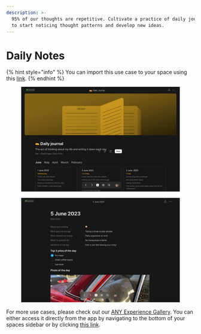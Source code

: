 ```yaml
---
description: >-
  95% of our thoughts are repetitive. Cultivate a practice of daily journaling
  to start noticing thought patterns and develop new ideas.
---
```


# Daily Notes

{% hint style="info" %}
You can import this use case to your space using this [link](https://gallery.any.coop/?experience=daily_journal).
{% endhint %}

<div><figure><img src="../.gitbook/assets/screenshot-1 (1).png" alt=""><figcaption></figcaption></figure> <figure><img src="../.gitbook/assets/screenshot-2.png" alt=""><figcaption></figcaption></figure></div>

For more use cases, please check out our [ANY Experience Gallery](../advanced/community/any-experience-gallery.md). You can either access it directly from the app by navigating to the bottom of your spaces sidebar or by clicking [this link](https://gallery.any.coop/).
